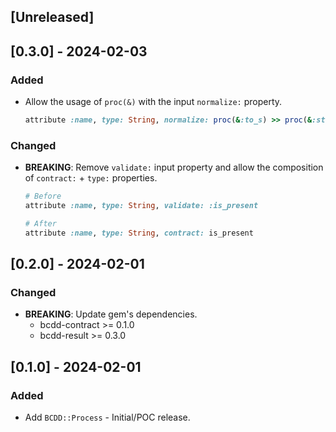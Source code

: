 ## [Unreleased]

## [0.3.0] - 2024-02-03

### Added

- Allow the usage of `proc(&)` with the input `normalize:` property.
  ```ruby
  attribute :name, type: String, normalize: proc(&:to_s) >> proc(&:strip)
  ```

### Changed

- **BREAKING**: Remove `validate:` input property and allow the composition of `contract:` + `type:` properties.
  ```ruby
  # Before
  attribute :name, type: String, validate: :is_present

  # After
  attribute :name, type: String, contract: is_present
  ```

## [0.2.0] - 2024-02-01

### Changed

- **BREAKING**: Update gem's dependencies.
  - bcdd-contract >= 0.1.0
  - bcdd-result >= 0.3.0

## [0.1.0] - 2024-02-01

### Added

- Add `BCDD::Process` - Initial/POC release.
